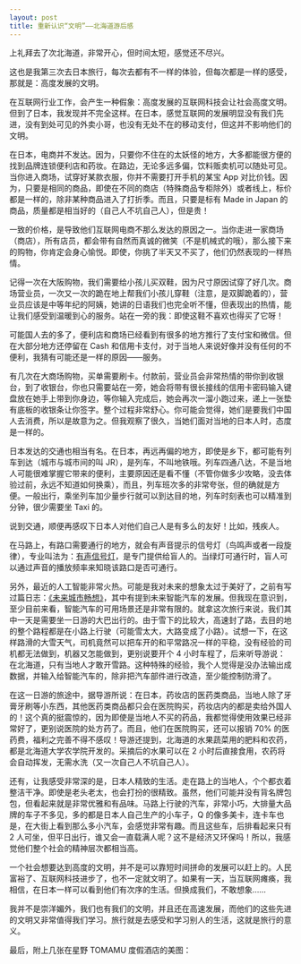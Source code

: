 ```yaml
---
layout: post
title: 重新认识“文明”——北海道游后感
---
```


上礼拜去了次北海道，非常开心，但时间太短，感觉还不尽兴。

这也是我第三次去日本旅行，每次去都有不一样的体验，但每次都是一样的感受，那就是：高度发展的文明。

在互联网行业工作，会产生一种假象：高度发展的互联网科技会让社会高度文明。但到了日本，我发现并不完全这样。在日本，感觉互联网的发展明显没有我们先进，没有到处可见的外卖小哥，也没有无处不在的移动支付，但这并不影响他们的文明。

在日本，电商并不发达。因为，只要你不住在的太妖怪的地方，大多都能很方便的找到品牌连锁便利店和药妆。在路边，无论多远多偏，饮料贩卖机可以随处可见。当你进入商场，试穿好某款衣服，你并不需要打开手机的某宝 App 对比价钱。因为，只要是相同的商品，即使在不同的商店（特殊商品专柜除外）或者线上，标价都是一样的，除非某种商品进入了打折季。而且，只要是标有 Made in Japan 的商品，质量都是相当好的（自己人不坑自己人），但是贵！

一致的价格，是导致他们互联网电商不那么发达的原因之一。当你走进一家商场（商店），所有店员，都会带有自然而真诚的微笑（不是机械式的哦），那么接下来的购物，你肯定会身心愉悦。即使，你挑了半天又不买了，他们仍然表现的一样热情。

记得一次在大阪购物，我们需要给小孩儿买双鞋，因为尺寸原因试穿了好几次。商场营业员，一次又一次的跪在地上帮我们小孩儿穿鞋（注意，是双脚跪着的），营业员应该是中等年纪的阿姨，她讲的日语我们也完全听不懂，但表现出的热情，能让我们感受到温暖到心的服务。站在一旁的我：即使这鞋不喜欢也得买了它呀！

可能国人去的多了，便利店和商场已经看到有很多的地方推行了支付宝和微信。但在大部分地方还停留在 Cash 和信用卡支付，对于当地人来说好像并没有任何的不便利，我猜有可能还是一样的原因——服务。

有几次在大商场购物，买单需要刷卡。付款前，营业员会非常热情的带你到收银台，到了收银台，你也只需要站在一旁，她会将带有很长接线的信用卡密码输入键盘放在她手上带到你身边，等你输入完成后，她会再次一溜小跑过来，递上一张垫有底板的收银条让你签字。整个过程非常舒心。你可能会觉得，她们是要我们中国人去消费，所以是故意为之。但我观察了很久，当她们面对当地的日本人时，态度是一样的。

日本发达的交通也相当有名。在日本，再远再偏的地方，即使是乡下，都可能有列车到达（城市与城市间的叫 JR），是列车，不叫地铁哦。列车四通八达，不是当地人可能很难掌握它带来的便利，主要原因还是看不懂（不管你做多少攻略，没去体验过前，永远不知道如何换乘），而且，列车班次多的非常夸张，但的确就是方便。一般出行，乘坐列车加少量步行就可以到达目的地，列车时刻表也可以精准到分钟，很少需要坐 Taxi 的。

说到交通，顺便再感叹下日本人对他们自己人是有多么的友好！比如，残疾人。

在马路上，有路口需要通行的地方，就会有声音提示的信号灯（鸟鸣声或者一段旋律），专业叫法为：[有声信号灯](https://zh.wikipedia.org/wiki/%E4%BA%A4%E9%80%9A%E8%99%9F%E8%AA%8C#%E6%97%A5%E6%9C%AC%E7%9A%84%E6%9C%89%E8%81%B2%E8%99%9F%E8%AA%8C)，是专门提供给盲人的。当绿灯可通行时，盲人可以通过声音的播放频率来知晓该路口是否可通行。

另外，最近的人工智能非常火热。可能是我对未来的想象太过于美好了，之前有写过篇日志：[《未来城市畅想》](https://nicolaszhao.com/opinions/2018/11/30/future-city.html)，其中有提到未来智能汽车的发展。但我现在意识到，至少目前来看，智能汽车的可用场景还是非常有限的。就拿这次旅行来说，我们其中一天是需要坐一日游的大巴出行的。由于雪下的比较大，高速封了路，去目的地的整个路程都是在小路上行驶（可能雪太大，大路变成了小路）。试想一下，在这样路滑的大雪天气，司机竟然可以把车开的和平常路况一样的平稳，没有经验的司机都无法做到，机器又怎能做到，更别说要开个 4 小时车程了，后来听导游说：在北海道，只有当地人才敢开雪路。这种特殊的经验，我个人觉得是没办法输出成数据，并输入给智能汽车的，除非把汽车部件进行改造，至少能控制防滑了。

在这一日游的旅途中，据导游所说：在日本，药妆店的医药类商品，当地人除了牙膏牙刷等小东西，其他医药类商品都只会在医院购买，药妆店内的都是卖给外国人的！这个真的挺震惊的，因为即使是当地人不买的药品，我都觉得使用效果已经非常好了，更别说医院的处方药了。而且，他们在医院购买，还可以报销 70% 的医药费，福利之完善不得不感叹！导游还提到，北海道的水果蔬菜用的肥料和农药，都是北海道大学农学院开发的。采摘后的水果可以在 2 小时后直接食用，农药将会自动挥发，无需水洗（又一次自己人不坑自己人）。

还有，让我感受非常深的是，日本人精致的生活。走在路上的当地人，个个都衣着整洁干净。即使是老头老太，也会打扮的很精致。虽然，他们可能并没有背名牌包包，但看起来就是非常优雅和有品味。马路上行驶的汽车，非常小巧，大排量大品牌的车子不多见，多的都是日本人自己生产的小车子，Q 的像多美卡，连卡车也是，在大街上看到那么多小汽车，会感觉非常有趣。而且这些车，后排看起来只有 2 人可坐，但平日出行，谁又会一直载满人呢？这不是经济又环保吗！所以，我感觉他们整个社会的精神层次都相当高。

一个社会想要达到高度的文明，并不是可以靠短时间拼命的发展可以赶上的。人民富裕了、互联网科技进步了，也不一定就文明了。如果有一天，当互联网瘫痪，我相信，在日本一样可以看到他们有次序的生活。但换成我们，不敢想象……

我并不是崇洋媚外，我们也有我们的文明，并且还在高速发展，而他们的这些先进的文明又非常值得我们学习。旅行就是去感受和学习别人的生活，这就是旅行的意义。

最后，附上几张在星野 TOMAMU 度假酒店的美图：